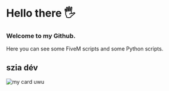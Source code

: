 # Hello there 🖐
### Welcome to my Github.
Here you can see some FiveM scripts and some Python scripts.
## szia dév
![my card uwu](https://github-readme-stats.vercel.app/api?username=lathix&show_icons=true&border_radius=20&title_color=ffffff&hide_border=true&text_color=d9d9d9&bg_color=070707&icon_color=d4d4d4)
